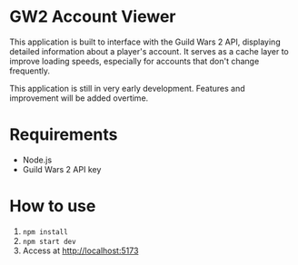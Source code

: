 # GW2 Account Viewer

This application is built to interface with the Guild Wars 2 API, displaying detailed information about a player's account. It serves as a cache layer to improve loading speeds, especially for accounts that don't change frequently.

This application is still in very early development. Features and improvement will be added overtime.

# Requirements
- Node.js
- Guild Wars 2 API key

# How to use
1. `npm install`
2. `npm start dev`
3. Access at [http://localhost:5173](http://localhost:5173)



